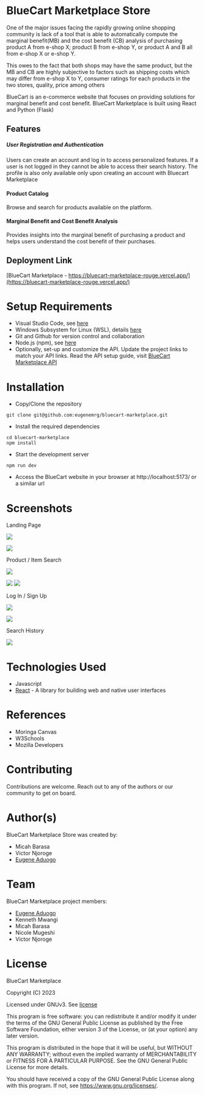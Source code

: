 # BlueCart Marketplace Store
One of the major issues facing the rapidly growing online shopping community is lack of a tool that is able to automatically compute the marginal benefit(MB) and the cost benefit (CB) analysis of purchasing product A from e-shop X; product B from e-shop Y, or product A and B all from e-shop X or e-shop Y.

This owes to the fact that both shops may have the same product, but the MB and CB are highly subjective to factors such as shipping costs which may differ from e-shop X to Y, consumer ratings for each products in the two stores, quality, price among others

BlueCart is an e-commerce website that focuses on providing solutions for marginal benefit and cost benefit. 
BlueCart Marketplace is built using React and Python (Flask)

## Features

##### User Registration and Authentication
Users can create an account and log in to access personalized features.
If a user is not logged in they cannot be able to access their search history. The profile is also only available only upon creating an account with Bluecart Marketplace

#### Product Catalog
Browse and search for products available on the platform.

#### Marginal Benefit and Cost Benefit Analysis
Provides insights into the marginal benefit of purchasing a product and helps users understand the cost benefit of their purchases.

## Deployment Link
[BlueCart Marketplace - https://bluecart-marketplace-rouge.vercel.app/](https://bluecart-marketplace-rouge.vercel.app/)

# Setup Requirements 
- Visual Studio Code, see [here](https://code.visualstudio.com/)
- Windows Subsystem for Linux (WSL), details [here](https://learn.microsoft.com/en-us/windows/wsl/install)
- Git and Github for version control and collaboration
- Node.js (npm), see [here](https://nodejs.org/en)
- Optionally, set-up and customize the API. Update the project links to match your API links. Read the API setup guide, visit [BlueCart Marketplace API](https://github.com/eugenemrg/bluecart-marketplace-api)

# Installation

- Copy/Clone the repository
```
git clone git@github.com:eugenemrg/bluecart-marketplace.git
```

- Install the required dependencies
```
cd bluecart-marketplace
npm install
```

- Start the development server
```
npm run dev
``` 
- Access the BlueCart website in your browser at http://localhost:5173/ or a similar url


# Screenshots
Landing Page

![](./screenshots/0.png)

![](./screenshots/1.png)

Product / Item Search

![](./screenshots/2.png)

![](./screenshots/3.png)
![](./screenshots/4.png)

Log In / Sign Up

![](./screenshots/5.png)

![](./screenshots/6.png)

Search History

![](./screenshots/7.png)

# Technologies Used
- Javascript
- [React](https://react.dev/) - A library for building web and native user interfaces

# References
- Moringa Canvas
- W3Schools
- Mozilla Developers
  
# Contributing
Contributions are welcome. Reach out to any of the authors or our community to get on board.

# Author(s)
BlueCart Marketplace Store was created by:

- Micah Barasa
- Victor Njoroge
- [Eugene Aduogo](https://github.com/eugenemrg/)
  
# Team
BlueCart Marketplace project members:

- [Eugene Aduogo](https://github.com/eugenemrg/)
- Kenneth Mwangi 
- Micah Barasa
- Nicole Mugeshi
- Victor Njoroge

# License
BlueCart Marketplace

Copyright (C) 2023

Licensed under GNUv3. See [license](/LICENSE)

This program is free software: you can redistribute it and/or modify
it under the terms of the GNU General Public License as published by
the Free Software Foundation, either version 3 of the License, or
(at your option) any later version.

This program is distributed in the hope that it will be useful,
but WITHOUT ANY WARRANTY; without even the implied warranty of
MERCHANTABILITY or FITNESS FOR A PARTICULAR PURPOSE.  See the
GNU General Public License for more details.

You should have received a copy of the GNU General Public License
along with this program.  If not, see <https://www.gnu.org/licenses/>.